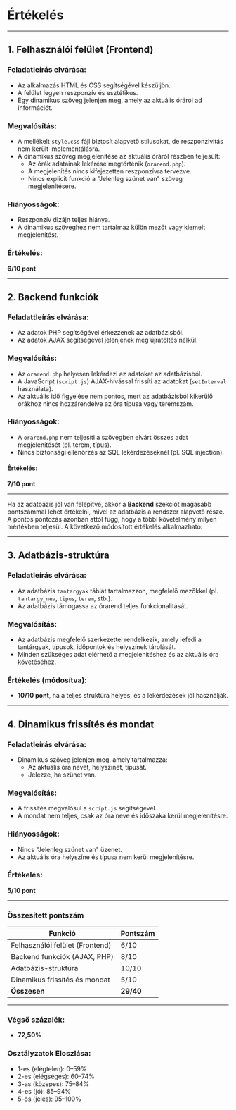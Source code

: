 # **Értékelés**

---

## **1. Felhasználói felület (Frontend)**

### Feladatleírás elvárása:
- Az alkalmazás HTML és CSS segítségével készüljön.
- A felület legyen reszponzív és esztétikus.
- Egy dinamikus szöveg jelenjen meg, amely az aktuális óráról ad információt.

### Megvalósítás:
- A mellékelt `style.css` fájl biztosít alapvető stílusokat, de reszponzivitás nem került implementálásra. 
- A dinamikus szöveg megjelenítése az aktuális óráról részben teljesült:
  - Az órák adatainak lekérése megtörténik (`orarend.php`).
  - A megjelenítés nincs kifejezetten reszponzívra tervezve.
  - Nincs explicit funkció a "Jelenleg szünet van" szöveg megjelenítésére.

### Hiányosságok:
- Reszponzív dizájn teljes hiánya.
- A dinamikus szöveghez nem tartalmaz külön mezőt vagy kiemelt megjelenítést.

### Értékelés:
**6/10 pont**

---

## **2. Backend funkciók**

### Feladattleírás elvárása:
- Az adatok PHP segítségével érkezzenek az adatbázisból.
- Az adatok AJAX segítségével jelenjenek meg újratöltés nélkül.

### Megvalósítás:
- Az `orarend.php` helyesen lekérdezi az adatokat az adatbázisból.
- A JavaScript (`script.js`) AJAX-hívással frissíti az adatokat (`setInterval` használata).
- Az aktuális idő figyelése nem pontos, mert az adatbázisból kikerülő órákhoz nincs hozzárendelve az óra típusa vagy teremszám.

### Hiányosságok:
- A `orarend.php` nem teljesíti a szövegben elvárt összes adat megjelenítését (pl. terem, típus).
- Nincs biztonsági ellenőrzés az SQL lekérdezéseknél (pl. SQL injection).

#### Értékelés:
**7/10 pont**

---

Ha az adatbázis jól van felépítve, akkor a **Backend** szekciót magasabb pontszámmal lehet értékelni, mivel az adatbázis a rendszer alapvető része. A pontos pontozás azonban attól függ, hogy a többi követelmény milyen mértékben teljesül. A következő módosított értékelés alkalmazható:

---

## **3. Adatbázis-struktúra**

### Feladatleírás elvárása:
- Az adatbázis `tantargyak` táblát tartalmazzon, megfelelő mezőkkel (pl. `tantargy_nev`, `tipus`, `terem`, stb.).
- Az adatbázis támogassa az órarend teljes funkcionalitását.

### Megvalósítás:
- Az adatbázis megfelelő szerkezettel rendelkezik, amely lefedi a tantárgyak, típusok, időpontok és helyszínek tárolását.
- Minden szükséges adat elérhető a megjelenítéshez és az aktuális óra követéséhez.

### Értékelés (módosítva):
- **10/10 pont**, ha a teljes struktúra helyes, és a lekérdezések jól használják.

---

## **4. Dinamikus frissítés és mondat**

### Feladatleírás elvárása:
- Dinamikus szöveg jelenjen meg, amely tartalmazza:
  - Az aktuális óra nevét, helyszínét, típusát.
  - Jelezze, ha szünet van.

### Megvalósítás:
- A frissítés megvalósul a `script.js` segítségével.
- A mondat nem teljes, csak az óra neve és időszaka kerül megjelenítésre.

### Hiányosságok:
- Nincs "Jelenleg szünet van" üzenet.
- Az aktuális óra helyszíne és típusa nem kerül megjelenítésre.

### Értékelés:
**5/10 pont**

---
### **Összesített pontszám**

| Funkció | Pontszám |
| --- | --- |
| Felhasználói felület (Frontend) | 6/10 |
| Backend funkciók (AJAX, PHP) | 8/10 |
| Adatbázis-struktúra | 10/10 |
| Dinamikus frissítés és mondat | 5/10 |
| **Összesen** | **29/40** |

---

### **Végső százalék:**

- **72,50%**

### **Osztályzatok Eloszlása:**

- 1-es (elégtelen): 0–59%
- 2-es (elégséges): 60–74%
- 3-as (közepes): 75–84%
- 4-es (jó): 85–94%
- 5-ös (jeles): 95–100%
